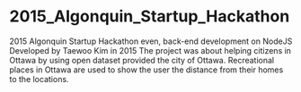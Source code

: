 # 2015_Algonquin_Startup_Hackathon
2015 Algonquin Startup Hackathon even, back-end development on NodeJS Developed by Taewoo Kim in 2015
The project was about helping citizens in Ottawa by using open dataset provided the city of Ottawa.
Recreational places in Ottawa are used to show the user the distance from their homes to the locations.
